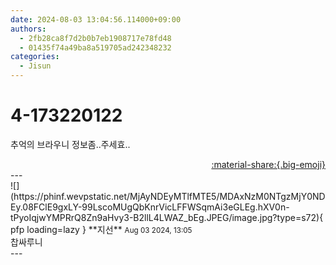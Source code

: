 ```yaml
---
date: 2024-08-03 13:04:56.114000+09:00
authors:
  - 2fb28ca8f7d2b0b7eb1908717e78fd48
  - 01435f74a49ba8a519705ad242348232
categories:
  - Jisun
---
```


# 4-173220122

<div class="post-container" markdown="1">
<div class="content-container md-sidebar__scrollwrap" markdown="1">

추억의 브라우니 정보좀..주세효..

</div>
</div>

<div style="text-align: right;" markdown="1">
<a href="https://weverse.io/fromis9/fanpost/4-173220122" style="text-align: right;">:material-share:{.big-emoji}</a>
</div>
---

<div class="comments-container md-sidebar__scrollwrap" markdown="1">
<div class="comment" markdown="1">
<div class='id-container' markdown="1">
![](https://phinf.wevpstatic.net/MjAyNDEyMTlfMTE5/MDAxNzM0NTgzMjY0NDEy.08FClE9gxLY-99LscoMUgQbKnrVicLFFWSqmAi3eGLEg.hXV0n-tPyoIqjwYMPRrQ8Zn9aHvy3-B2llL4LWAZ_bEg.JPEG/image.jpg?type=s72){ pfp loading=lazy }
**<span class="artist">지선</span>** <small>Aug 03 2024, 13:05</small><br>
</div>
<div class='comment-body' markdown="1">
찹싸루니
</div>
</div>
</div>
---

